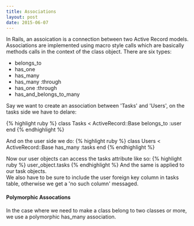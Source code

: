 ```yaml
---
title: Associations
layout: post
date: 2015-06-07
---
```


In Rails, an assoication is a connection between two Active Record models.  Associations are implemented using macro style calls which are basically methods calls in the context of the class object.  There are six types:
- belongs_to
- has_one
- has_many
- has_many :through
- has_one :through
- has_and_belongs_to_many

Say we want to create an association between 'Tasks' and 'Users', on the tasks side we have to delare: 

{% highlight ruby %}
class Tasks < ActiveRecord::Base 
  belongs_to :user
end
{% endhighlight %}

And on the user side we do:
{% highlight ruby %}
class Users < ActiveRecord::Base 
  has_many :tasks
end
{% endhighlight %}

Now our user objects can access the tasks attribute like so:
{% highlight ruby %}
user_object.tasks
{% endhighlight %}
And the same is applied to our task objects.  
We also have to be sure to include the user foreign key column in tasks table, otherwise we get a 'no such column' messaged.

<h4>Polymorphic Assocations</h4>
In the case where we need to make a class belong to two classes or more, we use a polymorphic has_many association.


